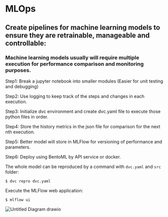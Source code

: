 # MLOps

## Create pipelines for machine learning models to ensure they are retrainable, manageable and controllable:

### Machine learning models usually will require multiple execution for performance comparison and monitoring purposes.
Step1: Break a jupyter notebook into smaller modules (Easier for unit testing and debugging)

Step2: Use logging to keep track of the steps and changes in each execution.

Step3: Initialize dvc environment and create dvc.yaml file to execute those python files in order.

Step4: Store the history metrics in the json file for comparison for the next nth execution.

Step5: Better model will store in MLFlow for versioning of performance and parameters.

Step6: Deploy using BentoML by API service or docker.


The whole model can be reproduced by a command with `dvc.yaml` and `src` folder:
```
$ dvc repro dvc.yaml
```

Execute the MLFlow web application:
```
$ mlflow ui
```

![Untitled Diagram drawio](https://user-images.githubusercontent.com/102400483/200590588-fe467efc-4d19-4db3-b5e6-b06968e77246.png)
